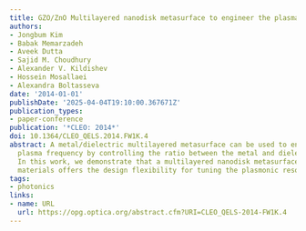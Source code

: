```yaml
---
title: GZO/ZnO Multilayered nanodisk metasurface to engineer the plasma frequency
authors:
- Jongbum Kim
- Babak Memarzadeh
- Aveek Dutta
- Sajid M. Choudhury
- Alexander V. Kildishev
- Hossein Mosallaei
- Alexandra Boltasseva
date: '2014-01-01'
publishDate: '2025-04-04T19:10:00.367671Z'
publication_types:
- paper-conference
publication: '*CLEO: 2014*'
doi: 10.1364/CLEO_QELS.2014.FW1K.4
abstract: A metal/dielectric multilayered metasurface can be used to engineer the
  plasma frequency by controlling the ratio between the metal and dielectric layers.
  In this work, we demonstrate that a multilayered nanodisk metasurface based on semiconductor
  materials offers the design flexibility for tuning the plasmonic resonance.
tags:
- photonics
links:
- name: URL
  url: https://opg.optica.org/abstract.cfm?URI=CLEO_QELS-2014-FW1K.4
---
```

